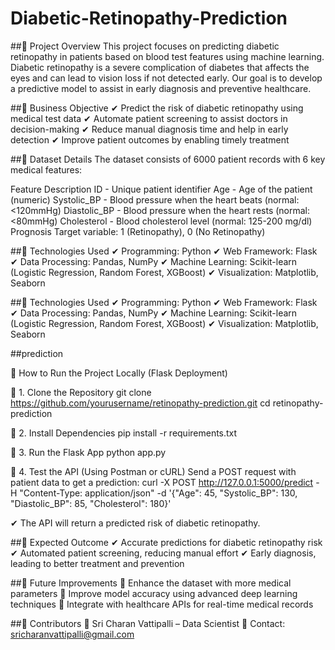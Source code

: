 # Diabetic-Retinopathy-Prediction

##🔹 Project Overview
This project focuses on predicting diabetic retinopathy in patients based on blood test features using machine learning. Diabetic retinopathy is a severe complication of diabetes that affects the eyes and can lead to vision loss if not detected early. Our goal is to develop a predictive model to assist in early diagnosis and preventive healthcare.

##🔹 Business Objective
✔ Predict the risk of diabetic retinopathy using medical test data
✔ Automate patient screening to assist doctors in decision-making
✔ Reduce manual diagnosis time and help in early detection
✔ Improve patient outcomes by enabling timely treatment

##🔹 Dataset Details
The dataset consists of 6000 patient records with 6 key medical features:

Feature	Description
ID - Unique patient identifier
Age - Age of the patient (numeric)
Systolic_BP - Blood pressure when the heart beats (normal: <120mmHg)
Diastolic_BP - Blood pressure when the heart rests (normal: <80mmHg)
Cholesterol - Blood cholesterol level (normal: 125-200 mg/dl)
Prognosis	Target variable: 1 (Retinopathy), 0 (No Retinopathy)

##🔹 Technologies Used
✔ Programming: Python
✔ Web Framework: Flask
✔ Data Processing: Pandas, NumPy
✔ Machine Learning: Scikit-learn (Logistic Regression, Random Forest, XGBoost)
✔ Visualization: Matplotlib, Seaborn

##🔹 Technologies Used
✔ Programming: Python
✔ Web Framework: Flask
✔ Data Processing: Pandas, NumPy
✔ Machine Learning: Scikit-learn (Logistic Regression, Random Forest, XGBoost)
✔ Visualization: Matplotlib, Seaborn

##prediction

🔹 How to Run the Project Locally (Flask Deployment)

📌 1. Clone the Repository
git clone https://github.com/yourusername/retinopathy-prediction.git
cd retinopathy-prediction

📌 2. Install Dependencies
pip install -r requirements.txt

📌 3. Run the Flask App
python app.py

📌 4. Test the API (Using Postman or cURL)
Send a POST request with patient data to get a prediction:
curl -X POST http://127.0.0.1:5000/predict -H "Content-Type: application/json" -d '{"Age": 45, "Systolic_BP": 130, "Diastolic_BP": 85, "Cholesterol": 180}'

✔ The API will return a predicted risk of diabetic retinopathy.

##🔹 Expected Outcome
✔ Accurate predictions for diabetic retinopathy risk
✔ Automated patient screening, reducing manual effort
✔ Early diagnosis, leading to better treatment and prevention

##🔹 Future Improvements
🚀 Enhance the dataset with more medical parameters
🚀 Improve model accuracy using advanced deep learning techniques
🚀 Integrate with healthcare APIs for real-time medical records

##🔹 Contributors
👤 Sri Charan Vattipalli – Data Scientist
📧 Contact: sricharanvattipalli@gmail.com

